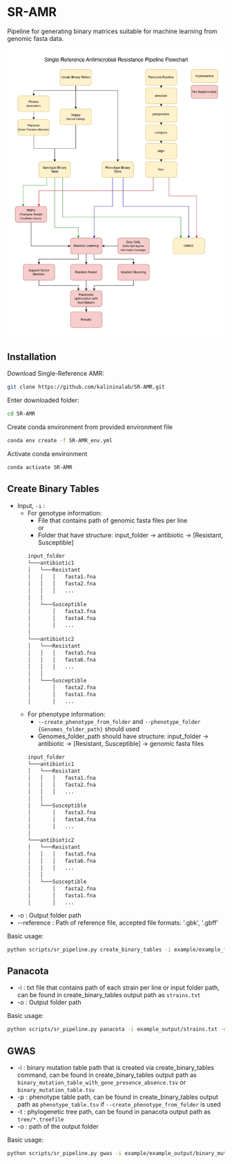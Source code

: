 # SR-AMR

Pipeline for generating binary matrices suitable for machine learning from genomic fasta data.

![Pipeline](./SR-AMR_Flowchart.jpg?raw=true "Pipeline")

## Installation

Download Single-Reference AMR:
```bash
git clone https://github.com/kalininalab/SR-AMR.git
```
Enter downloaded folder:
```bash
cd SR-AMR
```
Create conda environment from provided environment file
```bash
conda env create -f SR-AMR_env.yml
```
Activate conda environment
```bash
conda activate SR-AMR
```

## Create Binary Tables
- Input, `-i` :
    - For genotype information:
        - File that contains path of genomic fasta files per line
         <br> or <br> 
        - Folder that have structure: input_folder -> antibiotic -> [Resistant, Susceptible]
        ```
        input_folder
        └───antibiotic1
        │   └───Resistant
        │   │   │   fasta1.fna
        │   │   │   fasta2.fna
        │   │   │   ...
        │   │
        │   └───Susceptible
        │       │   fasta3.fna
        │       │   fasta4.fna
        │       │   ...
        │   
        └───antibiotic2
        │   └───Resistant
        │   │   │   fasta5.fna
        │   │   │   fasta6.fna
        │   │   │   ...
        │   │
        │   └───Susceptible
        │       │   fasta2.fna
        │       │   fasta1.fna
        │       │   ...
        ```
    - For phenotype information:
        - `--create_phenotype_from_folder` and `--phenotype_folder {Genomes_folder_path}` should used
        - Genomes_folder_path should have structure: input_folder -> antibiotic -> [Resistant, Susceptible] -> genomic fasta files
        ```
        input_folder
        └───antibiotic1
        │   └───Resistant
        │   │   │   fasta1.fna
        │   │   │   fasta2.fna
        │   │   │   ...
        │   │
        │   └───Susceptible
        │       │   fasta3.fna
        │       │   fasta4.fna
        │       │   ...
        │   
        └───antibiotic2
        │   └───Resistant
        │   │   │   fasta5.fna
        │   │   │   fasta6.fna
        │   │   │   ...
        │   │
        │   └───Susceptible
        │       │   fasta2.fna
        │       │   fasta1.fna
        │       │   ...  
        ```
- -o : Output folder path
- --reference : Path of reference file, accepted file formats: '.gbk', '.gbff'

Basic usage:
```bash
python scripts/sr_pipeline.py create_binary_tables -i example/example_files/ -o example_output/ --reference example/reference.gbff
```

## Panacota
- -i : txt file that contains path of each strain per line or input folder path, can be found in create_binary_tables output path as `strains.txt`
- -o : Output folder path

Basic usage:
```bash
python scripts/sr_pipeline.py panacota -i example_output/strains.txt -o example_output/
```

## GWAS
- -i : binary mutation table path that is created via create_binary_tables command, can be found in create_binary_tables output path as `binary_mutation_table_with_gene_presence_absence.tsv` or `binary_mutation_table.tsv`
- -p : phenotype table path,  can be found in create_binary_tables output path as `phenotype_table.tsv` if `--create_phenotype_from_folder` is used
- -t : phylogenetic tree path, can be found in panacota output path as `tree/*.treefile`
- -o : path of the output folder

Basic usage:
```bash
python scripts/sr_pipeline.py gwas -i example/example_output/binary_mutation_table_with_gene_presence_absence.tsv -p example/example_output/phenotype_table.tsv -t example/example_output/panacota/tree/WIBI.nucl.grp.aln.iqtree_tree.treefile -o example_output/
```